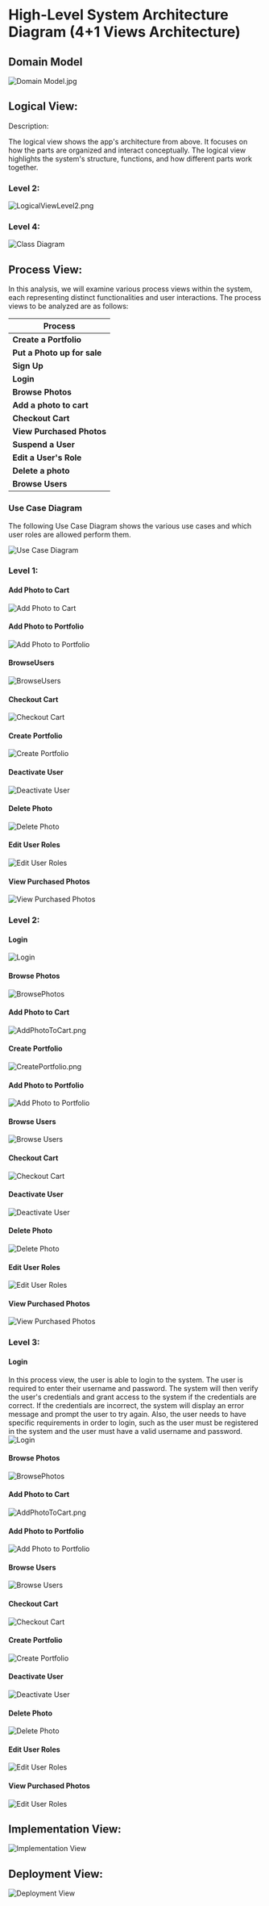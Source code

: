 

# High-Level System Architecture Diagram (4+1 Views Architecture)

## Domain Model


![Domain Model.jpg](Domain%20Model.jpg)

## Logical View:

Description:  

The logical view shows the app's architecture from above. It focuses on how the 
parts are organized and interact conceptually. The logical view highlights 
the system's structure, functions, and how different parts work together.

### Level 2:

![LogicalViewLevel2.png](image%2FLevel2%2FLogicalViewLevel2.png)

### Level 4:

![Class Diagram](image/CD.png)

## Process View:

In this analysis, we will examine various process views within the system, each representing distinct functionalities and user interactions. The process views to be analyzed are as follows:

| Process                      |
|------------------------------|
| **Create a Portfolio**       |
| **Put a Photo up for sale**  |
| **Sign Up**                  |
| **Login**                    |
| **Browse Photos**            |
| **Add a photo to cart**      |
| **Checkout Cart**            |
| **View Purchased Photos**    |
| **Suspend a User**           |
| **Edit a User's Role**       |
| **Delete a photo**           |
| **Browse Users**             |

### Use Case Diagram

The following Use Case Diagram shows the various use cases and which user roles are allowed perform them.

![Use Case Diagram](image/UseCaseDiagram.svg)

### Level 1:

#### Add Photo to Cart
![Add Photo to Cart](image/Level1/ProcessView/AddPhotoToCart.png)

#### Add Photo to Portfolio
![Add Photo to Portfolio](image/Level1/ProcessView/AddPhotoToPortfolio.png)

#### BrowseUsers
![BrowseUsers](image/Level1/ProcessView/BrowseUsers.png)

#### Checkout Cart
![Checkout Cart](image/Level1/ProcessView/CheckoutCart.png)

#### Create Portfolio
![Create Portfolio](image/Level1/ProcessView/CreatePortfolio.png)

#### Deactivate User
![Deactivate User](image/Level1/ProcessView/DeactiveUser.png)

#### Delete Photo
![Delete Photo](image/Level1/ProcessView/DeletePhoto.png)

#### Edit User Roles
![Edit User Roles](image/Level1/ProcessView/EditUserRoles.svg)

#### View Purchased Photos
![View Purchased Photos](image/Level1/ProcessView/ViewPurchasedPhotos.svg)

### Level 2:

#### Login
![Login](Level2/ProcessView/LoginL2.svg)

#### Browse Photos
![BrowsePhotos](Level2/ProcessView/BrowsePhotosL2.svg)

#### Add Photo to Cart
![AddPhotoToCart.png](image%2FLevel2%2FProcessView%2FAddPhotoToCart.png)

#### Create Portfolio
![CreatePortfolio.png](image%2FLevel2%2FProcessView%2FCreatePortfolio.png)

#### Add Photo to Portfolio
![Add Photo to Portfolio](image/Level2/ProcessView/AddPhotoToPortfolio.png)

#### Browse Users
![Browse Users](image/Level2/ProcessView/AddPhotoToPortfolio.png)

#### Checkout Cart
![Checkout Cart](image/Level2/ProcessView/CheckoutCart.png)

#### Deactivate User
![Deactivate User](image/Level2/ProcessView/DeactivateUser.png)

#### Delete Photo
![Delete Photo](image/Level2/ProcessView/DeletePhoto.png)

#### Edit User Roles
![Edit User Roles](image/Level2/ProcessView/EditUserRoles.svg)

#### View Purchased Photos
![View Purchased Photos](image/Level2/ProcessView/ViewPurchasedPhotos.svg)

### Level 3:

#### Login
In this process view, the user is able to login to the system. The user is required to enter their username and password. The system will then verify the user's credentials and grant access to the system if the credentials are correct. If the credentials are incorrect, the system will display an error message and prompt the user to try again.
Also, the user needs to have specific requirements in order to login, such as the user must be registered in the system and the user must have a valid username and password.
![Login](Level3/ProcessView/LoginL3.svg)

#### Browse Photos
![BrowsePhotos](Level3/ProcessView/BrowsePhotosL3.svg)

#### Add Photo to Cart
![AddPhotoToCart.png](image%2FLevel3%2FProcessView%2FAddPhotoToCart.png)

#### Add Photo to Portfolio
![Add Photo to Portfolio](image/Level3/ProcessView/AddPhotoToPortfolio.png)

#### Browse Users
![Browse Users](image/Level3/ProcessView/BrowseUsers.png)

#### Checkout Cart
![Checkout Cart](image/Level3/ProcessView/CheckoutCart.png)

#### Create Portfolio
![Create Portfolio](image/Level3/ProcessView/CreatePortfolio.png)

#### Deactivate User
![Deactivate User](image/Level3/ProcessView/AddPhotoToPortfolio.png)

#### Delete Photo
![Delete Photo](image/Level3/ProcessView/DeletePhoto.png)

#### Edit User Roles
![Edit User Roles](image/Level3/ProcessView/EditUserRoles.svg)

#### View Purchased Photos
![Edit User Roles](image/Level3/ProcessView/ViewPurchasedPhotos.svg)

## Implementation View:

![Implementation View](image/VistaImplementacao.png)

## Deployment View:

![Deployment View](image/DeploymentView.png)

